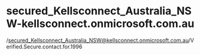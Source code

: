 # secured_Kellsconnect_Australia_NSW-kellsconnect.onmicrosoft.com.au
/secured_Kellsconnect_Australia_NSW@kellsconnect.onmicrosoft.com.au/Verified.Secure.contact.for.1996
